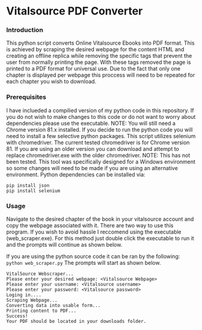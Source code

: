 # Vitalsource PDF Converter

### Introduction
This python script converts Online Vitalsource Ebooks into PDF format. This is achieved by scraping the desired webpage for the content HTML and creating an offline replica while removing the specific tags that prevent the user from normally printing the page. With these tags removed the page is printed to a PDF format for universal use. Due to the fact that only one chapter is displayed per webpage this proccess will need to be repeated for each chapter you wish to download.

### Prerequisites 
I have inclueded a compilied version of my python code in this repository. If you do not wish to make changes to this code or do not want to worry about dependencies please use the executable. NOTE: You will still need a Chrome version 81.x installed. If you decide to run the python code you will need to install a few selective python packages. This script utilizes selenium with chromedriver. The current tested chromedriver is for Chrome version 81. If you are using an older version you can download and attempt to replace chromedriver.exe with the older chromedriver. NOTE: This has not been tested. This tool was specifically designed for a Windows environment so some changes will need to be made if you are using an alternative environment. Python dependencies can be installed  via:
```
pip install json
pip install selenium
```
### Usage
Navigate to the desired chapter of the book in your vitalsource account and copy the webpage associated with it.
There are two way to use this program. If you wish to avoid hassle I reccomend using the executable (web_scraper.exe). For this method just double click the executable to run it and the prompts will continue as shown below.

If you are using the python source code it can be ran by the following: `python web_scraper.py` The prompts will start as shown below. 

```
VitalSource Webscraper...
Please enter your desired webpage: <Vitalsource Webpage>
Please enter your username: <Vitalsource username>
Please enter your password: <Vitalsource password>
Loging in....
Scraping Webpage...
Converting data into usable form...
Printing content to PDF...
Success!
Your PDF should be located in your downloads folder.
```

